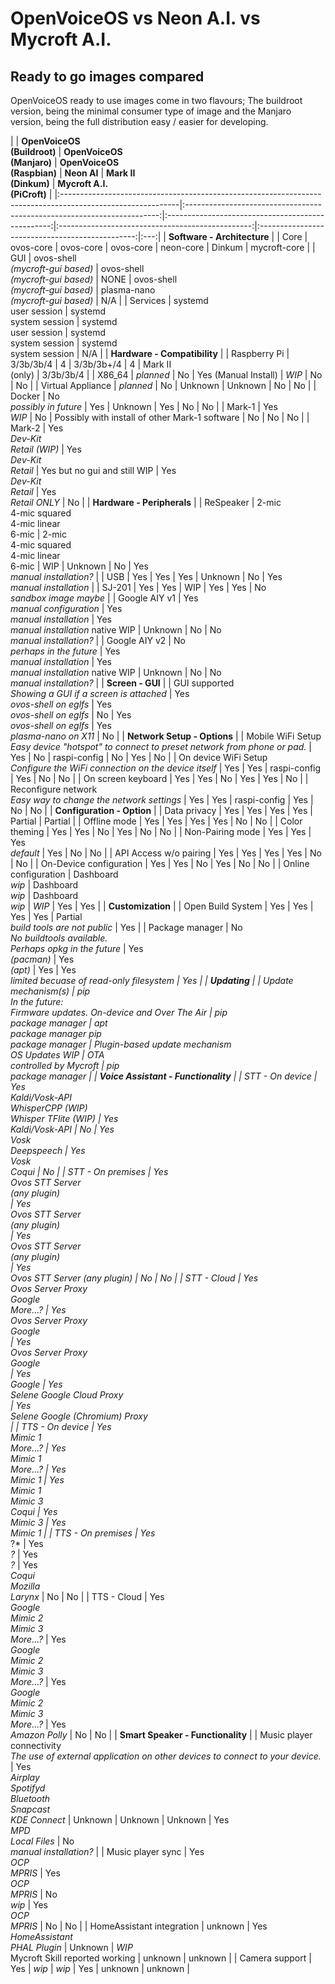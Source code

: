 # OpenVoiceOS vs Neon A.I. vs Mycroft A.I.

## Ready to go images compared
OpenVoiceOS ready to use images come in two flavours; The buildroot version, being the minimal consumer type of image and the Manjaro version, being the full distribution easy / easier for developing.

|                                                                                                            |                     **OpenVoiceOS<br>(Buildroot)**                      |           **OpenVoiceOS<br>(Manjaro)**            |           **OpenVoiceOS<br>(Raspbian)**           |                   **Neon AI**                    |             **Mark II<br>(Dinkum)**             | **Mycroft A.I.<br>(PiCroft)**  |
|:-----------------------------------------------------------------------------------------------------------|:-----------------------------------------------------------------------:|:-------------------------------------------------:|:------------------------------------------------:|:-----------------------------------------------:|:---:|
| **Software - Architecture**                                                                                |
| Core                                                                                                       |                                ovos-core                                |                     ovos-core                     |                     ovos-core                     |                    neon-core                     |                     Dinkum                      | mycroft-core |
| GUI                                                                                                        |                   ovos-shell<br>*(mycroft-gui based)*                   |        ovos-shell<br>*(mycroft-gui based)*        |                       NONE                        |       ovos-shell<br>*(mycroft-gui based)*        |      plasma-nano<br>*(mycroft-gui based)*       | N/A |
| Services                                                                                                   |                         systemd<br>user session                         |             systemd<br>system session             |              systemd<br>user session              |            systemd<br>system session             |            systemd<br>system session            | N/A |
| **Hardware - Compatibility**                                                                               |
| Raspberry Pi                                                                                               |                                3/3b/3b/4                                |                         4                         |                    3/3b/3b+/4                     |                        4                         |                Mark II<br>(only)                | 3/3b/3b/4 |
| X86_64                                                                                                     |                                *planned*                                |                        No                         |               Yes (Manual Install)                |                      *WIP*                       |                       No                        | No |
| Virtual Appliance                                                                                          |                                *planned*                                |                        No                         |                     Unknown                       |                     Unknown                      |                       No                        | No |
| Docker                                                                                                     |                       No<br>*possibly in future*                        |                        Yes                        |                     Unknown                       |                       Yes                        |                       No                        | No |
| Mark-1                                                                                                     |                              Yes<br>*WIP*                               |                        No                         |   Possibly with install of other Mark-1 software  |                        No                        |                       No                        | No |
| Mark-2                                                                                                     |                    Yes<br>*Dev-Kit<br>Retail (WIP)*                     |            Yes<br>*Dev-Kit<br>Retail*             |            Yes but no gui and still WIP           |            Yes<br>*Dev-Kit<br>Retail*            |              Yes<br>*Retail ONLY*               | No |
| **Hardware - Peripherals**                                                                                 |
| ReSpeaker                                                                                                  |             2-mic<br>4-mic squared<br>4-mic linear<br>6-mic             |  2-mic<br>4-mic squared<br>4-mic linear<br>6-mic  |                       WIP                         |                     Unknown                      |                       No                        | Yes<br>*manual installation?* |
| USB                                                                                                        |                                   Yes                                   |                        Yes                        |                       Yes                         |                     Unknown                      |                       No                        | Yes<br>*manual installation* |
| SJ-201                                                                                                     |                                   Yes                                   |                        Yes                        |                       WIP                         |                       Yes                        |                       Yes                       | No<br>*sandbox image maybe* |
| Google AIY v1                                                                                              |                      Yes<br>*manual configuration*                      |           Yes<br>*manual installation*            |      Yes<br>*manual installation* native WIP      |                     Unknown                      |                       No                        | No<br>*manual installation?* |
| Google AIY v2                                                                                              |                      No<br>*perhaps in the future*                      |           Yes<br>*manual installation*            |      Yes<br>*manual installation* native WIP      |                     Unknown                      |                       No                        | No<br>*manual installation?* |
| **Screen - GUI**                                                                                           |
| GUI supported<br>*Showing a GUI if a screen is attached*                                                   |                      Yes<br>*ovos-shell on eglfs*                       |           Yes<br>*ovos-shell on eglfs*            |                       No                          |           Yes<br>*ovos-shell on eglfs*           |           Yes<br>*plasma-nano on X11*           | No |
| **Network Setup - Options**                                                                                |
| Mobile WiFi Setup<br>*Easy device "hotspot" to connect to preset network from phone or pad.*               |                                   Yes                                   |                        No                         |                   raspi-config                     |                        No                        |                       Yes                       | No |
| On device WiFi Setup<br>*Configure the WiFi connection on the device itself*                                |                                   Yes                                   |                        Yes                        |                   raspi-config                     |                       Yes                        |                       No                        | No |
| On screen keyboard                                                                                         |                                   Yes                                   |                        Yes                        |                       No                          |                       Yes                        |                       Yes                       | No |
| Reconfigure network<br>*Easy way to change the network settings*                                            |                                   Yes                                   |                        Yes                        |                   raspi-config                     |                       Yes                        |                       No                        | No |
| **Configuration - Option**                                                                                  |
| Data privacy                                                                                               |                                   Yes                                   |                        Yes                        |                       Yes                         |                       Yes                        |                     Partial                     | Partial |
| Offline mode                                                                                               |                                   Yes                                   |                        Yes                        |                       Yes                         |                       Yes                        |                       No                        | No |
| Color theming                                                                                              |                                   Yes                                   |                        Yes                        |                       No                          |                       Yes                        |                       No                        | No |
| Non-Pairing mode                                                                                           |                                   Yes                                   |                        Yes                        |                 Yes<br>*default*                  |                       Yes                        |                       No                        | No |
| API Access w/o pairing                                                                                     |                                   Yes                                   |                        Yes                        |                       Yes                         |                       Yes                        |                       No                        | No |
| On-Device configuration                                                                                     |                                   Yes                                   |                        Yes                        |                       No                          |                       Yes                        |                       No                        | No |
| Online configuration                                                                                        |                           Dashboard<br>*wip*                            |                Dashboard<br>*wip*                 |               Dashboard<br>*wip*                  |                      *WIP*                       |                       Yes                       | Yes |
| **Customization**                                                                                          |
| Open Build System                                                                                          |                                   Yes                                   |                        Yes                        |                       Yes                         |                       Yes                        |     Partial<br>*build tools are not public*     | Yes |
| Package manager                                                                                            |     No<br>*No buildtools available.<br>Perhaps opkg in the future*      |                 Yes<br>*(pacman)*                 |                  Yes<br>*(apt)*                   |                       Yes                        | Yes<br>*limited becuase of read-only filesystem | Yes |
| **Updating**                                                                                               |
| Update mechanism(s)                                                                                        | pip<br>*In the future:<br>Firmware updates. On-device and Over The Air* |              pip<br>package manager               |    apt<br>*package manager* pip<br>*package manager*  | Plugin-based update mechanism</br>OS Updates WIP |         OTA<br>*controlled by Mycroft*          | pip<br>package manager |
| **Voice Assistant - Functionality**                                                                        |
| STT - On device                                                                                            |   Yes<br>*Kaldi/Vosk-API<br>WhisperCPP (WIP)<br>Whisper TFlite (WIP)*   |              Yes<br>*Kaldi/Vosk-API*              |              No                          |           Yes<br>*Vosk<br>Deepspeech*            |            Yes<br>*Vosk*<br>*Coqui*             | No |
| STT - On premises                                                                                          |              Yes<br>*Ovos STT Server<br>(any plugin)<br>*               |   Yes<br>*Ovos STT Server<br>(any plugin)<br>*    |   Yes<br>*Ovos STT Server<br>(any plugin)<br>*    |      Yes<br>*Ovos STT Server (any plugin)*       |                       No                        | No |
| STT - Cloud                                                                                                |            Yes<br>*Ovos Server Proxy<br>Google<br>More...?*             |     Yes<br>*Ovos Server Proxy<br>Google<br>*      |     Yes<br>*Ovos Server Proxy<br>Google<br>*      |                 Yes<br>*Google*                  |     Yes<br>*Selene Google  Cloud Proxy<br>*     |  Yes<br>*Selene Google (Chromium) Proxy <br>* |
| TTS - On device                                                                                            |                      Yes<br>*Mimic 1<br>More...?*                       |           Yes<br>*Mimic 1<br>More...?*            |              Yes<br>*Mimic 1*                     |       Yes<br>*Mimic 1<br>Mimic 3<br>Coqui*       |                Yes<br>*Mimic 3*                 | Yes<br>*Mimic 1* |
| TTS - On premises                                                                                          |                               Yes<br>*?*                                |                    Yes<br>*?*                     |                    Yes<br>*?*                     |      Yes<br>*Coqui</br>Mozilla</br>Larynx*       |                       No                        | No |
| TTS - Cloud                                                                                                |            Yes<br>*Google<br>Mimic 2<br>Mimic 3<br>More...?*            | Yes<br>*Google<br>Mimic 2<br>Mimic 3<br>More...?* | Yes<br>*Google<br>Mimic 2<br>Mimic 3<br>More...?* |              Yes<br>*Amazon Polly*               |                       No                        | No |
| **Smart Speaker - Functionality**                                                                          |
| Music player connectivity<br>*The use of external application on other devices to connect to your device.* |  Yes<br>*Airplay<br>Spotifyd<br>Bluetooth<br>Snapcast<br>KDE Connect*   |                      Unknown                      |           Unknown                       |                     Unknown                      |           Yes<br>*MPD<br>Local Files*           | No<br>*manual installation?* |
| Music player sync                                                                                          |                          Yes<br>*OCP<br>MPRIS*                          |               Yes<br>*OCP<br>MPRIS*               |                   No<br>*wip*                     |              Yes<br>*OCP<br>MPRIS*               |                       No                        | No |
| HomeAssistant integration                                                                                  |                                 unknown                                 |       Yes<br>*HomeAssistant<br>PHAL Plugin*       |                    Unknown                        |     *WIP*</br>Mycroft Skill reported working     |                     unknown                     | unknown |
| Camera support                                                                                             |                                   Yes                                   |                       *wip*                       |                      *wip*                        |                       Yes                        |                     unknown                     | unknown |
